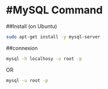 #MySQL Command
===
##Install (on Ubuntu)
```bash
sudo apt-get install -y mysql-server
```
##connexion
```bash
mysql -h localhosy -u root -p
```
OR
```bash
mysql -u root -p
```
